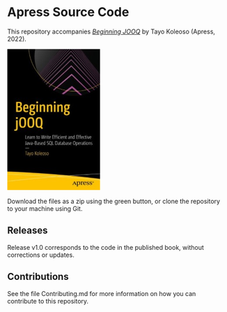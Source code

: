 # Apress Source Code

This repository accompanies [*Beginning JOOQ*](https://link.springer.com/book/10.1007/978-1-4842-7431-6) by Tayo Koleoso (Apress, 2022).

[comment]: #cover
![Cover image](9781484274309.jpg)

Download the files as a zip using the green button, or clone the repository to your machine using Git.

## Releases

Release v1.0 corresponds to the code in the published book, without corrections or updates.

## Contributions

See the file Contributing.md for more information on how you can contribute to this repository.